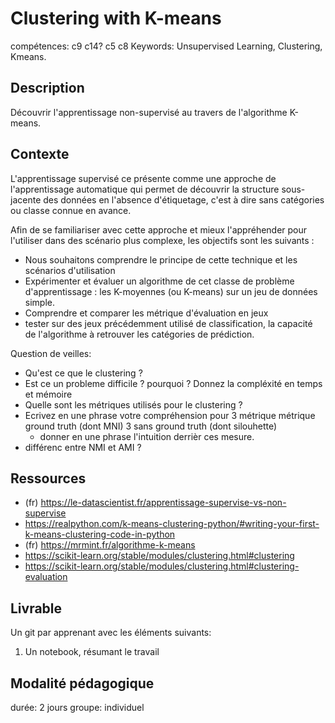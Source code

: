 # Clustering with K-means

compétences: c9 c14?  c5 c8
Keywords: Unsupervised Learning, Clustering, Kmeans.

## Description

Découvrir l'apprentissage non-supervisé au travers de l'algorithme K-means.

## Contexte

L'apprentissage supervisé ce présente comme une approche de l'apprentissage automatique qui permet de découvrir la structure sous-jacente des données en l'absence d'étiquetage, c'est à dire sans catégories ou classe connue en avance.

Afin de se familiariser avec cette approche et mieux l'appréhender pour l'utiliser dans des scénario plus complexe, les objectifs sont les suivants : 
* Nous souhaitons comprendre le principe de cette technique et les scénarios d'utilisation
* Expérimenter et évaluer un algorithme de cet classe de problème d'apprentissage : les  K-moyennes (ou K-means) sur un jeu de données simple.
* Comprendre et comparer les métrique d'évaluation en jeux
* tester sur des jeux précédemment utilisé de classification, la capacité de l'algorithme à retrouver les catégories de prédiction.


Question de veilles:

* Qu'est ce que le clustering ?
* Est ce un probleme difficile  ? pourquoi ? Donnez la compléxité en temps et mémoire 
* Quelle sont les métriques utilisés pour le clustering ?
* Ecrivez en une phrase votre compréhension pour 3 métrique métrique ground truth (dont MNI) 3 sans ground truth (dont silouhette)
	* donner en une phrase l'intuition derrièr ces mesure.
* différenc entre NMI et AMI ?


## Ressources

* (fr) https://le-datascientist.fr/apprentissage-supervise-vs-non-supervise
* https://realpython.com/k-means-clustering-python/#writing-your-first-k-means-clustering-code-in-python
* (fr) https://mrmint.fr/algorithme-k-means
* https://scikit-learn.org/stable/modules/clustering.html#clustering
* https://scikit-learn.org/stable/modules/clustering.html#clustering-evaluation



## Livrable

Un git par apprenant avec les éléments suivants:
1. Un notebook, résumant le travail

## Modalité pédagogique

durée: 2 jours
groupe: individuel

